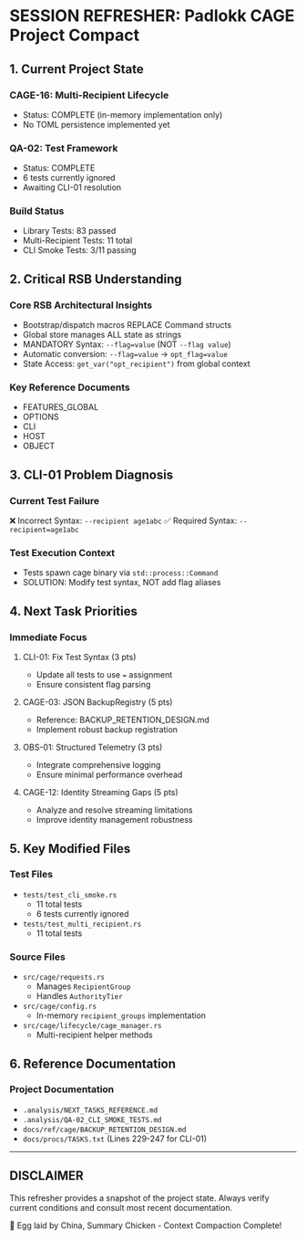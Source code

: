 # SESSION REFRESHER: Padlokk CAGE Project Compact

## 1. Current Project State
### CAGE-16: Multi-Recipient Lifecycle
- Status: COMPLETE (in-memory implementation only)
- No TOML persistence implemented yet

### QA-02: Test Framework
- Status: COMPLETE
- 6 tests currently ignored
- Awaiting CLI-01 resolution

### Build Status
- Library Tests: 83 passed
- Multi-Recipient Tests: 11 total
- CLI Smoke Tests: 3/11 passing

## 2. Critical RSB Understanding
### Core RSB Architectural Insights
- Bootstrap/dispatch macros REPLACE Command structs
- Global store manages ALL state as strings
- MANDATORY Syntax: `--flag=value` (NOT `--flag value`)
- Automatic conversion: `--flag=value` → `opt_flag=value`
- State Access: `get_var("opt_recipient")` from global context

### Key Reference Documents
- FEATURES_GLOBAL
- OPTIONS
- CLI
- HOST
- OBJECT

## 3. CLI-01 Problem Diagnosis
### Current Test Failure
❌ Incorrect Syntax: `--recipient age1abc`
✅ Required Syntax: `--recipient=age1abc`

### Test Execution Context
- Tests spawn cage binary via `std::process::Command`
- SOLUTION: Modify test syntax, NOT add flag aliases

## 4. Next Task Priorities
### Immediate Focus
1. CLI-01: Fix Test Syntax (3 pts)
   - Update all tests to use `=` assignment
   - Ensure consistent flag parsing

2. CAGE-03: JSON BackupRegistry (5 pts)
   - Reference: BACKUP_RETENTION_DESIGN.md
   - Implement robust backup registration

3. OBS-01: Structured Telemetry (3 pts)
   - Integrate comprehensive logging
   - Ensure minimal performance overhead

4. CAGE-12: Identity Streaming Gaps (5 pts)
   - Analyze and resolve streaming limitations
   - Improve identity management robustness

## 5. Key Modified Files
### Test Files
- `tests/test_cli_smoke.rs`
  * 11 total tests
  * 6 tests currently ignored
- `tests/test_multi_recipient.rs`
  * 11 total tests

### Source Files
- `src/cage/requests.rs`
  * Manages `RecipientGroup`
  * Handles `AuthorityTier`
- `src/cage/config.rs`
  * In-memory `recipient_groups` implementation
- `src/cage/lifecycle/cage_manager.rs`
  * Multi-recipient helper methods

## 6. Reference Documentation
### Project Documentation
- `.analysis/NEXT_TASKS_REFERENCE.md`
- `.analysis/QA-02_CLI_SMOKE_TESTS.md`
- `docs/ref/cage/BACKUP_RETENTION_DESIGN.md`
- `docs/procs/TASKS.txt` (Lines 229-247 for CLI-01)

---

## DISCLAIMER
This refresher provides a snapshot of the project state. Always verify current conditions and consult most recent documentation.

🐔 Egg laid by China, Summary Chicken - Context Compaction Complete!
